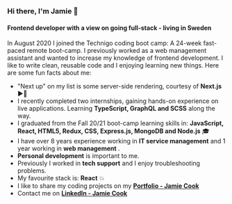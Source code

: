 ### Hi there, I'm Jamie 👋

#### Frontend developer with a view on going full-stack - living in Sweden

In August 2020 I joined the Technigo coding boot camp: A 24-week fast-paced remote boot-camp. I previously worked as a web management assistant and wanted to increase my knowledge of frontend development. I like to write clean, reusable code and I enjoying learning new things. Here are some fun facts about me:

* "Next up" on my list is some server-side rendering, courtesy of **Next.js** ▶🔼
* I recently completed two internships, gaining hands-on experience on live applications. Learning **TypeScript, GraphQL and SCSS** along the way.
* I graduated from the Fall 20/21 boot-camp learning skills in: **JavaScript, React, HTML5, Redux, CSS, Express.js, MongoDB and Node.js** 🎓
* I have over 8 years experience working in **IT service management** and 1 year working in **web management** .
* **Personal development** is important to me.
* Previously I worked in **tech support** and I enjoy troubleshooting problems.
* My favourite stack is: **React** 💥
* I like to share my coding projects on my **[Portfolio - Jamie Cook](https://jamiecook.netlify.app/)**
* Contact me on **[LinkedIn - Jamie Cook](https://www.linkedin.com/in/jamiepcook)**
<!--
**the-j-curl/the-j-curl** is a ✨ _special_ ✨ repository because its `README.md` (this file) appears on your GitHub profile.
-->
